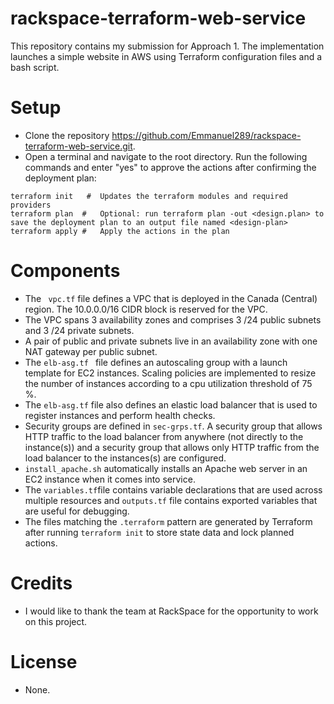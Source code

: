 # rackspace-terraform-web-service
This repository contains my submission for Approach 1. The implementation launches a simple website in AWS using Terraform configuration files and a bash script.
# Setup

- Clone the repository https://github.com/Emmanuel289/rackspace-terraform-web-service.git.
- Open a terminal and navigate to the root directory. Run the following commands and enter "yes" to approve the actions after confirming the deployment plan:
```
terraform init   #  Updates the terraform modules and required providers
terraform plan  #   Optional: run terraform plan -out <design.plan> to save the deployment plan to an output file named <design-plan>
terraform apply #   Apply the actions in the plan
```

# Components

- The ``` vpc.tf``` file defines a VPC that is deployed in the Canada (Central) region. The 10.0.0.0/16 CIDR block is reserved for the VPC.
- The VPC spans 3 availability zones and comprises 3 /24 public subnets and 3 /24 private subnets.
- A pair of public and private subnets live in an availability zone with one NAT gateway per public subnet.
-  The ```elb-asg.tf ``` file defines an autoscaling group with a launch template for EC2 instances. Scaling policies are implemented to resize the number of instances according to a cpu utilization threshold of 75 %.
-  The ```elb-asg.tf``` file also defines an elastic load balancer that is used to register    instances and perform health checks.
- Security groups are defined in ```sec-grps.tf```. A security group that allows HTTP traffic to the load balancer from anywhere (not directly to the instance(s)) and a security group that allows only HTTP traffic from the load balancer to the instances(s) are configured.
- ```install_apache.sh``` automatically installs an Apache web server in an EC2 instance when it comes into service.
- The ```variables.tf```file contains variable declarations that are used across multiple resources and ```outputs.tf``` file contains exported variables that are useful for debugging.
- The files matching the ```.terraform``` pattern are generated by Terraform after running ```terraform init``` to store state data and lock planned actions.

# Credits
- I would like to thank the team at RackSpace for the opportunity to work on this project.

# License
- None.







